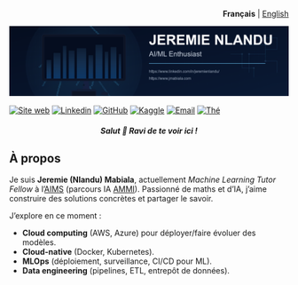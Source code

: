 <!-- Top of README.fr.md -->
<p align="right">
  <strong>Français</strong> | <a href="README.md">English</a>
</p>

![bannière](https://github.com/jnlandu/jnlandu/blob/main/img/jbanner.png)

<p align="center">

[![Site web](https://img.shields.io/badge/-Site%20web-4B9AE5?style=flat&logo=Website&logoColor=white)](https://jmabiala.com/)
[![Linkedin](https://img.shields.io/badge/-LinkedIn-306EA8?style=flat&logo=Linkedin&logoColor=white)](https://www.linkedin.com/in/jeremie-nlandu/) 
[![GitHub](https://img.shields.io/badge/-GitHub-2F2F2F?style=flat&logo=github&logoColor=white)](https://github.com/jnlandu/)
[![Kaggle](https://img.shields.io/badge/-Kaggle-5DB0DB?style=flat&logo=Kaggle&logoColor=white)](https://www.kaggle.com/jnlandu)
[![Email](https://img.shields.io/badge/-Email-676767?style=flat&logo=google-scholar&logoColor=white)](mailto:jeremy@aimsammi.org)
[![Thé](https://img.shields.io/badge/-Offrir%20un%20thé-yellow?style=flat&logo=buymeacoffee&logoColor=white)](https://www.buymeacoffee.com/jnlandu)
</p>

<h5 align="center">Salut 👋 Ravi de te voir ici !</h5>

## À propos
Je suis **Jeremie (Nlandu) Mabiala**, actuellement *Machine Learning Tutor Fellow* à l’[AIMS](https://www.aims-senegal.org/) (parcours IA [AMMI](https://aims-senegal.org/african-masters-in-machine-learning/)). Passionné de maths et d’IA, j’aime construire des solutions concrètes et partager le savoir.

J’explore en ce moment :
- **Cloud computing** (AWS, Azure) pour déployer/faire évoluer des modèles.
- **Cloud-native** (Docker, Kubernetes).
- **MLOps** (déploiement, surveillance, CI/CD pour ML).
- **Data engineering** (pipelines, ETL, entrepôt de données).


</div>
